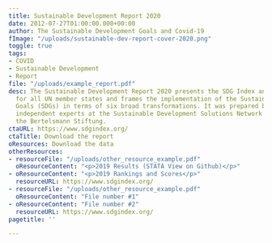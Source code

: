 ```yaml
---
title: Sustainable Development Report 2020
date: 2012-07-27T01:00:00.000+00:00
author: The Sustainable Development Goals and Covid-19
fImage: "/uploads/sustainable-dev-report-cover-2020.png"
toggle: true
tags:
- COVID
- Sustainable Development
- Report
file: "/uploads/example_report.pdf"
desc: The Sustainable Development Report 2020 presents the SDG Index and Dashboards
  for all UN member states and frames the implementation of the Sustainable Development
  Goals (SDGs) in terms of six broad transformations. It was prepared by teams of
  independent experts at the Sustainable Development Solutions Network (SDSN) and
  the Bertelsmann Stiftung.
ctaURL: https://www.sdgindex.org/
ctaTitle: Download the report
oResources: Download the data
otherResources:
- resourceFile: "/uploads/other_resource_example.pdf"
  oResourceContent: "<p>2019 Results (STATA View on Github)</p>"
- oResourceContent: "<p>2019 Rankings and Scores</p>"
  resourceURL: https://www.sdgindex.org/
- resourceFile: "/uploads/other_resource_example.pdf"
  oResourceContent: "File number #1"
- oResourceContent: "File number #2"
  resourceURL: https://www.sdgindex.org/
pagetitle: ''

---
```


